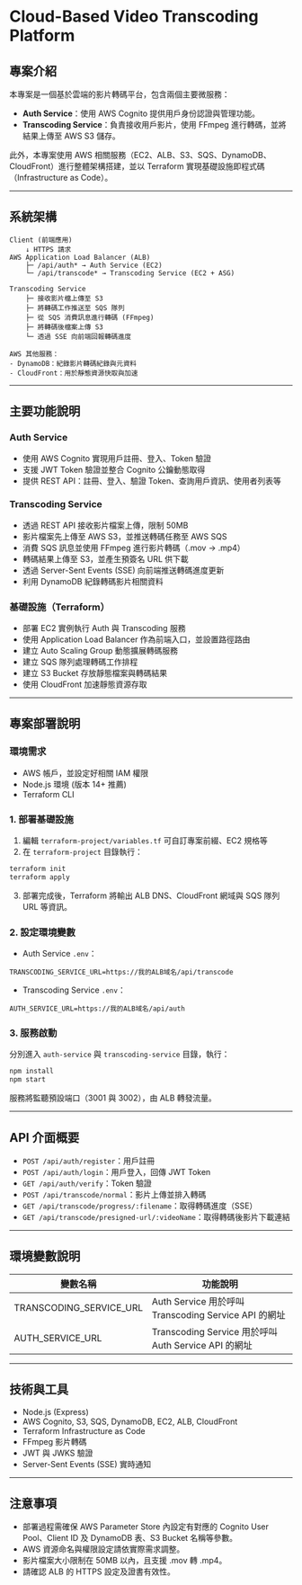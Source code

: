 # Cloud-Based Video Transcoding Platform

## 專案介紹

本專案是一個基於雲端的影片轉碼平台，包含兩個主要微服務：

* **Auth Service**：使用 AWS Cognito 提供用戶身份認證與管理功能。
* **Transcoding Service**：負責接收用戶影片，使用 FFmpeg 進行轉碼，並將結果上傳至 AWS S3 儲存。

此外，本專案使用 AWS 相關服務（EC2、ALB、S3、SQS、DynamoDB、CloudFront）進行整體架構搭建，並以 Terraform 實現基礎設施即程式碼（Infrastructure as Code）。

---

## 系統架構

```plaintext
Client (前端應用)
    ↓ HTTPS 請求
AWS Application Load Balancer (ALB)
    ├─ /api/auth* → Auth Service (EC2)
    └─ /api/transcode* → Transcoding Service (EC2 + ASG)
    
Transcoding Service
    ├─ 接收影片檔上傳至 S3
    ├─ 將轉碼工作推送至 SQS 隊列
    ├─ 從 SQS 消費訊息進行轉碼 (FFmpeg)
    ├─ 將轉碼後檔案上傳 S3
    └─ 透過 SSE 向前端回報轉碼進度

AWS 其他服務：
- DynamoDB：紀錄影片轉碼紀錄與元資料
- CloudFront：用於靜態資源快取與加速
```

---

## 主要功能說明

### Auth Service

* 使用 AWS Cognito 實現用戶註冊、登入、Token 驗證
* 支援 JWT Token 驗證並整合 Cognito 公鑰動態取得
* 提供 REST API：註冊、登入、驗證 Token、查詢用戶資訊、使用者列表等

### Transcoding Service

* 透過 REST API 接收影片檔案上傳，限制 50MB
* 影片檔案先上傳至 AWS S3，並推送轉碼任務至 AWS SQS
* 消費 SQS 訊息並使用 FFmpeg 進行影片轉碼（.mov → .mp4）
* 轉碼結果上傳至 S3，並產生預簽名 URL 供下載
* 透過 Server-Sent Events (SSE) 向前端推送轉碼進度更新
* 利用 DynamoDB 紀錄轉碼影片相關資料

### 基礎設施（Terraform）

* 部署 EC2 實例執行 Auth 與 Transcoding 服務
* 使用 Application Load Balancer 作為前端入口，並設置路徑路由
* 建立 Auto Scaling Group 動態擴展轉碼服務
* 建立 SQS 隊列處理轉碼工作排程
* 建立 S3 Bucket 存放靜態檔案與轉碼結果
* 使用 CloudFront 加速靜態資源存取

---

## 專案部署說明

### 環境需求

* AWS 帳戶，並設定好相關 IAM 權限
* Node.js 環境 (版本 14+ 推薦)
* Terraform CLI

### 1. 部署基礎設施

1. 編輯 `terraform-project/variables.tf` 可自訂專案前綴、EC2 規格等
2. 在 `terraform-project` 目錄執行：

```bash
terraform init
terraform apply
```

3. 部署完成後，Terraform 將輸出 ALB DNS、CloudFront 網域與 SQS 隊列 URL 等資訊。

### 2. 設定環境變數

* Auth Service `.env`：

```
TRANSCODING_SERVICE_URL=https://我的ALB域名/api/transcode
```

* Transcoding Service `.env`：

```
AUTH_SERVICE_URL=https://我的ALB域名/api/auth
```

### 3. 服務啟動

分別進入 `auth-service` 與 `transcoding-service` 目錄，執行：

```bash
npm install
npm start
```

服務將監聽預設端口（3001 與 3002），由 ALB 轉發流量。

---

## API 介面概要

* `POST /api/auth/register`：用戶註冊
* `POST /api/auth/login`：用戶登入，回傳 JWT Token
* `GET /api/auth/verify`：Token 驗證
* `POST /api/transcode/normal`：影片上傳並排入轉碼
* `GET /api/transcode/progress/:filename`：取得轉碼進度（SSE）
* `GET /api/transcode/presigned-url/:videoName`：取得轉碼後影片下載連結

---

## 環境變數說明

| 變數名稱                      | 功能說明                                          |
| ------------------------- | --------------------------------------------- |
| TRANSCODING\_SERVICE\_URL | Auth Service 用於呼叫 Transcoding Service API 的網址 |
| AUTH\_SERVICE\_URL        | Transcoding Service 用於呼叫 Auth Service API 的網址 |

---

## 技術與工具

* Node.js (Express)
* AWS Cognito, S3, SQS, DynamoDB, EC2, ALB, CloudFront
* Terraform Infrastructure as Code
* FFmpeg 影片轉碼
* JWT 與 JWKS 驗證
* Server-Sent Events (SSE) 實時通知

---

## 注意事項

* 部署過程需確保 AWS Parameter Store 內設定有對應的 Cognito User Pool、Client ID 及 DynamoDB 表、S3 Bucket 名稱等參數。
* AWS 資源命名與權限設定請依實際需求調整。
* 影片檔案大小限制在 50MB 以內，且支援 .mov 轉 .mp4。
* 請確認 ALB 的 HTTPS 設定及證書有效性。

